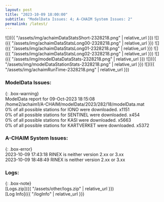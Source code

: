 ```yaml
---
layout: post
title: "2023-10-09 18:00:00"
subtitle: "ModelData Issues: 4; A-CHAIM System Issues: 2"
permalink: /latest/
---
```


![]({{ "/assets/img/achaimDataStatsShort-2328218.png" | relative_url }})
![]({{ "/assets/img/achaimDataStatsLong00-2328218.png" | relative_url }})
![]({{ "/assets/img/achaimDataStatsLong01-2328218.png" | relative_url }})
![]({{ "/assets/img/achaimDataStatsLong02-2328218.png" | relative_url }})
![]({{ "/assets/img/modelDataDataStats-2328218.png" | relative_url }})
![]({{ "/assets/img/modelDataStationStats-2328218.png" | relative_url }})
![]({{ "/assets/img/achaimRunTime-2328218.png" | relative_url }})


### ModelData Issues:  
  
{: .box-warning}  
 ModelData report for 09-Oct-2023 18:15:08   
 /home2/achaim1/A-CHAIM/modelData/2023/282/18/modelData.mat   
 0% of all possible stations for IONO were downloaded. x1151   
 0% of all possible stations for SENTINEL were downloaded. x454   
 0% of all possible stations for KASI were downloaded. x5663   
 0% of all possible stations for KARTVERKET were downloaded. x5372   
  
### A-CHAIM System Issues:  
  
{: .box-error}  
2023-10-09 17:43:18 RINEX is neither version 2.xx or 3.xx  
2023-10-09 18:48:49 RINEX is neither version 2.xx or 3.xx  

### Logs:  
  
{: .box-note}  
[Logs.zip]({{ "/assets/other/logs.zip" | relative_url }})  
[Log Info]({{ "/logInfo" | relative_url }})  
